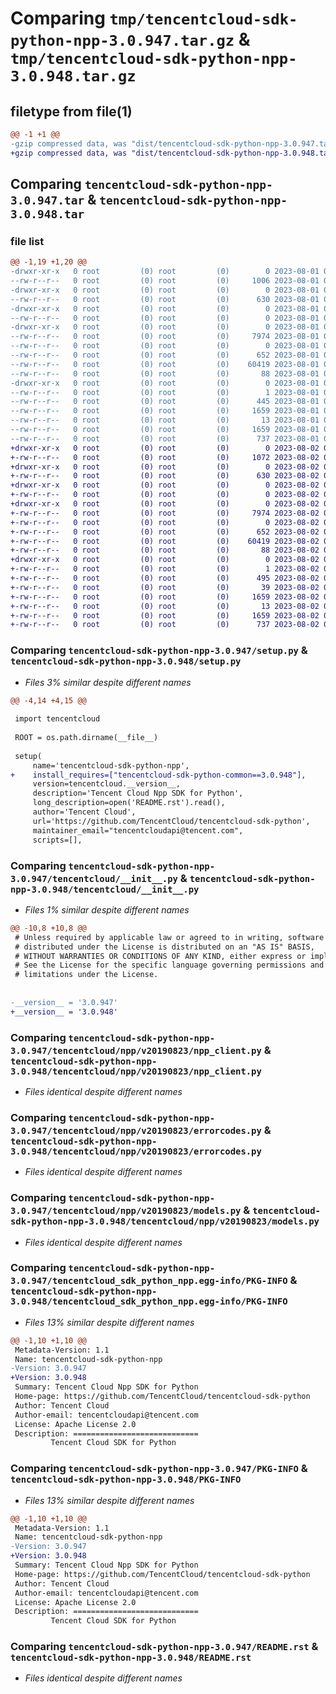 # Comparing `tmp/tencentcloud-sdk-python-npp-3.0.947.tar.gz` & `tmp/tencentcloud-sdk-python-npp-3.0.948.tar.gz`

## filetype from file(1)

```diff
@@ -1 +1 @@
-gzip compressed data, was "dist/tencentcloud-sdk-python-npp-3.0.947.tar", last modified: Tue Aug  1 00:53:00 2023, max compression
+gzip compressed data, was "dist/tencentcloud-sdk-python-npp-3.0.948.tar", last modified: Wed Aug  2 00:34:36 2023, max compression
```

## Comparing `tencentcloud-sdk-python-npp-3.0.947.tar` & `tencentcloud-sdk-python-npp-3.0.948.tar`

### file list

```diff
@@ -1,19 +1,20 @@
-drwxr-xr-x   0 root         (0) root         (0)        0 2023-08-01 00:53:00.000000 tencentcloud-sdk-python-npp-3.0.947/
--rw-r--r--   0 root         (0) root         (0)     1006 2023-08-01 00:53:00.000000 tencentcloud-sdk-python-npp-3.0.947/setup.py
-drwxr-xr-x   0 root         (0) root         (0)        0 2023-08-01 00:53:00.000000 tencentcloud-sdk-python-npp-3.0.947/tencentcloud/
--rw-r--r--   0 root         (0) root         (0)      630 2023-08-01 00:53:00.000000 tencentcloud-sdk-python-npp-3.0.947/tencentcloud/__init__.py
-drwxr-xr-x   0 root         (0) root         (0)        0 2023-08-01 00:53:00.000000 tencentcloud-sdk-python-npp-3.0.947/tencentcloud/npp/
--rw-r--r--   0 root         (0) root         (0)        0 2023-08-01 00:53:00.000000 tencentcloud-sdk-python-npp-3.0.947/tencentcloud/npp/__init__.py
-drwxr-xr-x   0 root         (0) root         (0)        0 2023-08-01 00:53:00.000000 tencentcloud-sdk-python-npp-3.0.947/tencentcloud/npp/v20190823/
--rw-r--r--   0 root         (0) root         (0)     7974 2023-08-01 00:53:00.000000 tencentcloud-sdk-python-npp-3.0.947/tencentcloud/npp/v20190823/npp_client.py
--rw-r--r--   0 root         (0) root         (0)        0 2023-08-01 00:53:00.000000 tencentcloud-sdk-python-npp-3.0.947/tencentcloud/npp/v20190823/__init__.py
--rw-r--r--   0 root         (0) root         (0)      652 2023-08-01 00:53:00.000000 tencentcloud-sdk-python-npp-3.0.947/tencentcloud/npp/v20190823/errorcodes.py
--rw-r--r--   0 root         (0) root         (0)    60419 2023-08-01 00:53:00.000000 tencentcloud-sdk-python-npp-3.0.947/tencentcloud/npp/v20190823/models.py
--rw-r--r--   0 root         (0) root         (0)       88 2023-08-01 00:53:00.000000 tencentcloud-sdk-python-npp-3.0.947/setup.cfg
-drwxr-xr-x   0 root         (0) root         (0)        0 2023-08-01 00:53:00.000000 tencentcloud-sdk-python-npp-3.0.947/tencentcloud_sdk_python_npp.egg-info/
--rw-r--r--   0 root         (0) root         (0)        1 2023-08-01 00:53:00.000000 tencentcloud-sdk-python-npp-3.0.947/tencentcloud_sdk_python_npp.egg-info/dependency_links.txt
--rw-r--r--   0 root         (0) root         (0)      445 2023-08-01 00:53:00.000000 tencentcloud-sdk-python-npp-3.0.947/tencentcloud_sdk_python_npp.egg-info/SOURCES.txt
--rw-r--r--   0 root         (0) root         (0)     1659 2023-08-01 00:53:00.000000 tencentcloud-sdk-python-npp-3.0.947/tencentcloud_sdk_python_npp.egg-info/PKG-INFO
--rw-r--r--   0 root         (0) root         (0)       13 2023-08-01 00:53:00.000000 tencentcloud-sdk-python-npp-3.0.947/tencentcloud_sdk_python_npp.egg-info/top_level.txt
--rw-r--r--   0 root         (0) root         (0)     1659 2023-08-01 00:53:00.000000 tencentcloud-sdk-python-npp-3.0.947/PKG-INFO
--rw-r--r--   0 root         (0) root         (0)      737 2023-08-01 00:53:00.000000 tencentcloud-sdk-python-npp-3.0.947/README.rst
+drwxr-xr-x   0 root         (0) root         (0)        0 2023-08-02 00:34:36.000000 tencentcloud-sdk-python-npp-3.0.948/
+-rw-r--r--   0 root         (0) root         (0)     1072 2023-08-02 00:34:36.000000 tencentcloud-sdk-python-npp-3.0.948/setup.py
+drwxr-xr-x   0 root         (0) root         (0)        0 2023-08-02 00:34:36.000000 tencentcloud-sdk-python-npp-3.0.948/tencentcloud/
+-rw-r--r--   0 root         (0) root         (0)      630 2023-08-02 00:34:36.000000 tencentcloud-sdk-python-npp-3.0.948/tencentcloud/__init__.py
+drwxr-xr-x   0 root         (0) root         (0)        0 2023-08-02 00:34:36.000000 tencentcloud-sdk-python-npp-3.0.948/tencentcloud/npp/
+-rw-r--r--   0 root         (0) root         (0)        0 2023-08-02 00:34:36.000000 tencentcloud-sdk-python-npp-3.0.948/tencentcloud/npp/__init__.py
+drwxr-xr-x   0 root         (0) root         (0)        0 2023-08-02 00:34:36.000000 tencentcloud-sdk-python-npp-3.0.948/tencentcloud/npp/v20190823/
+-rw-r--r--   0 root         (0) root         (0)     7974 2023-08-02 00:34:36.000000 tencentcloud-sdk-python-npp-3.0.948/tencentcloud/npp/v20190823/npp_client.py
+-rw-r--r--   0 root         (0) root         (0)        0 2023-08-02 00:34:36.000000 tencentcloud-sdk-python-npp-3.0.948/tencentcloud/npp/v20190823/__init__.py
+-rw-r--r--   0 root         (0) root         (0)      652 2023-08-02 00:34:36.000000 tencentcloud-sdk-python-npp-3.0.948/tencentcloud/npp/v20190823/errorcodes.py
+-rw-r--r--   0 root         (0) root         (0)    60419 2023-08-02 00:34:36.000000 tencentcloud-sdk-python-npp-3.0.948/tencentcloud/npp/v20190823/models.py
+-rw-r--r--   0 root         (0) root         (0)       88 2023-08-02 00:34:36.000000 tencentcloud-sdk-python-npp-3.0.948/setup.cfg
+drwxr-xr-x   0 root         (0) root         (0)        0 2023-08-02 00:34:36.000000 tencentcloud-sdk-python-npp-3.0.948/tencentcloud_sdk_python_npp.egg-info/
+-rw-r--r--   0 root         (0) root         (0)        1 2023-08-02 00:34:36.000000 tencentcloud-sdk-python-npp-3.0.948/tencentcloud_sdk_python_npp.egg-info/dependency_links.txt
+-rw-r--r--   0 root         (0) root         (0)      495 2023-08-02 00:34:36.000000 tencentcloud-sdk-python-npp-3.0.948/tencentcloud_sdk_python_npp.egg-info/SOURCES.txt
+-rw-r--r--   0 root         (0) root         (0)       39 2023-08-02 00:34:36.000000 tencentcloud-sdk-python-npp-3.0.948/tencentcloud_sdk_python_npp.egg-info/requires.txt
+-rw-r--r--   0 root         (0) root         (0)     1659 2023-08-02 00:34:36.000000 tencentcloud-sdk-python-npp-3.0.948/tencentcloud_sdk_python_npp.egg-info/PKG-INFO
+-rw-r--r--   0 root         (0) root         (0)       13 2023-08-02 00:34:36.000000 tencentcloud-sdk-python-npp-3.0.948/tencentcloud_sdk_python_npp.egg-info/top_level.txt
+-rw-r--r--   0 root         (0) root         (0)     1659 2023-08-02 00:34:36.000000 tencentcloud-sdk-python-npp-3.0.948/PKG-INFO
+-rw-r--r--   0 root         (0) root         (0)      737 2023-08-02 00:34:36.000000 tencentcloud-sdk-python-npp-3.0.948/README.rst
```

### Comparing `tencentcloud-sdk-python-npp-3.0.947/setup.py` & `tencentcloud-sdk-python-npp-3.0.948/setup.py`

 * *Files 3% similar despite different names*

```diff
@@ -4,14 +4,15 @@
 
 import tencentcloud
 
 ROOT = os.path.dirname(__file__)
 
 setup(
     name='tencentcloud-sdk-python-npp',
+    install_requires=["tencentcloud-sdk-python-common==3.0.948"],
     version=tencentcloud.__version__,
     description='Tencent Cloud Npp SDK for Python',
     long_description=open('README.rst').read(),
     author='Tencent Cloud',
     url='https://github.com/TencentCloud/tencentcloud-sdk-python',
     maintainer_email="tencentcloudapi@tencent.com",
     scripts=[],
```

### Comparing `tencentcloud-sdk-python-npp-3.0.947/tencentcloud/__init__.py` & `tencentcloud-sdk-python-npp-3.0.948/tencentcloud/__init__.py`

 * *Files 1% similar despite different names*

```diff
@@ -10,8 +10,8 @@
 # Unless required by applicable law or agreed to in writing, software
 # distributed under the License is distributed on an "AS IS" BASIS,
 # WITHOUT WARRANTIES OR CONDITIONS OF ANY KIND, either express or implied.
 # See the License for the specific language governing permissions and
 # limitations under the License.
 
 
-__version__ = '3.0.947'
+__version__ = '3.0.948'
```

### Comparing `tencentcloud-sdk-python-npp-3.0.947/tencentcloud/npp/v20190823/npp_client.py` & `tencentcloud-sdk-python-npp-3.0.948/tencentcloud/npp/v20190823/npp_client.py`

 * *Files identical despite different names*

### Comparing `tencentcloud-sdk-python-npp-3.0.947/tencentcloud/npp/v20190823/errorcodes.py` & `tencentcloud-sdk-python-npp-3.0.948/tencentcloud/npp/v20190823/errorcodes.py`

 * *Files identical despite different names*

### Comparing `tencentcloud-sdk-python-npp-3.0.947/tencentcloud/npp/v20190823/models.py` & `tencentcloud-sdk-python-npp-3.0.948/tencentcloud/npp/v20190823/models.py`

 * *Files identical despite different names*

### Comparing `tencentcloud-sdk-python-npp-3.0.947/tencentcloud_sdk_python_npp.egg-info/PKG-INFO` & `tencentcloud-sdk-python-npp-3.0.948/tencentcloud_sdk_python_npp.egg-info/PKG-INFO`

 * *Files 13% similar despite different names*

```diff
@@ -1,10 +1,10 @@
 Metadata-Version: 1.1
 Name: tencentcloud-sdk-python-npp
-Version: 3.0.947
+Version: 3.0.948
 Summary: Tencent Cloud Npp SDK for Python
 Home-page: https://github.com/TencentCloud/tencentcloud-sdk-python
 Author: Tencent Cloud
 Author-email: tencentcloudapi@tencent.com
 License: Apache License 2.0
 Description: ============================
         Tencent Cloud SDK for Python
```

### Comparing `tencentcloud-sdk-python-npp-3.0.947/PKG-INFO` & `tencentcloud-sdk-python-npp-3.0.948/PKG-INFO`

 * *Files 13% similar despite different names*

```diff
@@ -1,10 +1,10 @@
 Metadata-Version: 1.1
 Name: tencentcloud-sdk-python-npp
-Version: 3.0.947
+Version: 3.0.948
 Summary: Tencent Cloud Npp SDK for Python
 Home-page: https://github.com/TencentCloud/tencentcloud-sdk-python
 Author: Tencent Cloud
 Author-email: tencentcloudapi@tencent.com
 License: Apache License 2.0
 Description: ============================
         Tencent Cloud SDK for Python
```

### Comparing `tencentcloud-sdk-python-npp-3.0.947/README.rst` & `tencentcloud-sdk-python-npp-3.0.948/README.rst`

 * *Files identical despite different names*

